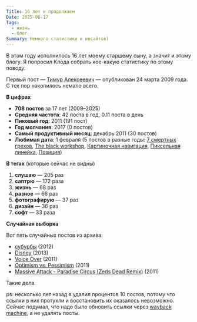 ```yaml
---
Title: 16 лет и продолжаем
Date: 2025-06-17
Tags:
  - жизнь
  - блог
Summary: Немного статистики и инсайтов)
---
```


В этом году исполнилось 16 лет моему старшему сыну, а значит и этому блогу. Я попросил Клода собрать кое-какую статистику по этому поводу.

Первый пост — [Тимур Алексеевич](2009-03-24-тимур-алексеевич.html) — опубликован 24 марта 2009 года. С тех пор накопилось немало всего.

**В цифрах**

- **708 постов** за 17 лет (2009–2025)
- **Средняя частота**: 42 поста в год, 0.11 поста в день
- **Пиковый год**: 2011 (191 пост)
- **Год молчания**: 2017 (0 постов)
- **Самый продуктивный месяц**: декабрь 2011 (30 постов)
- **Любимая дата**: 1 февраля (5 постов в разные годы: [7 смертных грехов](2012-02-01-7-смертных-грехов.html), [The black workshop](2012-02-01-the-black-workshop.html), [Картиночная навигация](2012-02-01-картиночная-навигация.html), [Пиксельная линейка](2012-02-01-пиксельная-линейка.html), [Позиция](2012-02-01-позиция.html))

**В тегах** (которые сейчас не видны)

1. **слушаю** — 205 раз
2. **саптрю** — 172 раза  
3. **жизнь** — 68 раз
4. **разное** — 66 раз
5. **фотографирую** — 37 раз
6. **дизайн** — 36 раз
7. **софт** — 33 раза

**Случайная выборка**

Вот пять случайных постов из архива:

- [субурбы](2012-05-26-субурбы.html) (2012)
- [Disney](2013-02-20-disney.html) (2013)  
- [Voice Over](2011-03-09-voice-over.html) (2011)
- [Optimism vs. Pessimism](2011-09-23-optimism-vs-pessimism.html) (2011)
- [Massive Attack - Paradise Circus (Zeds Dead Remix)](2011-10-23-massive-attack--paradise-circus-zeds-dead-remix.html) (2011)

Такие дела.

ps: несколько лет назад я удалил процентов 10 постов, потому что ссылки в них протухли и восстановить их оказалось невозможно. Сейчас подумал, что надо было обновить ссылки через [wayback machine](https://archive.org/), а не удалять посты.
